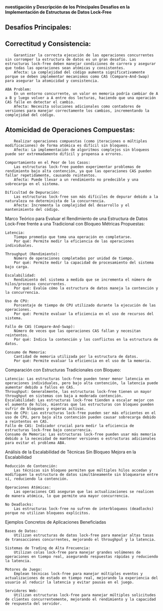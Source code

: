 
#### nvestigación y Descripción de los Principales Desafíos en la Implementación de Estructuras de Datos Lock-Free
## Desafíos Principales:

   ##  Correctitud y Consistencia:
        Garantizar la correcta ejecución de las operaciones concurrentes sin corromper la estructura de datos es un gran desafío. Las estructuras lock-free deben manejar condiciones de carrera y asegurar que todas las operaciones sean atómicas y consistentes.
        Afecta: La complejidad del código aumenta significativamente porque se deben implementar mecanismos como CAS (Compare-And-Swap) para asegurar la atomicidad y consistencia.

    ABA Problem:
        En un entorno concurrente, un valor en memoria podría cambiar de A a B y luego volver a A entre dos lecturas, haciendo que una operación CAS falle en detectar el cambio.
        Afecta: Necesita soluciones adicionales como contadores de versiones para manejar correctamente los cambios, incrementando la complejidad del código.

   ##  Atomicidad de Operaciones Compuestas:
        Realizar operaciones compuestas (como iteraciones o múltiples modificaciones) de forma atómica es difícil sin bloqueos.
        Afecta: La implementación de algoritmos complejos sin bloqueos puede ser extremadamente difícil y propensa a errores.

    Comportamiento en el Peor de los Casos:
        Las estructuras lock-free pueden experimentar problemas de rendimiento bajo alta contención, ya que las operaciones CAS pueden fallar repetidamente, causando reintentos.
        Afecta: Puede llevar a un rendimiento no predecible y una sobrecarga en el sistema.

    Dificultad de Depuración:
        Las estructuras lock-free son más difíciles de depurar debido a la naturaleza no determinista de la concurrencia.
        Afecta: Incrementa la complejidad del desarrollo y el mantenimiento del código.

Marco Teórico para Evaluar el Rendimiento de una Estructura de Datos Lock-Free frente a una Tradicional con Bloqueo
Métricas Propuestas:

    Latencia:
        Tiempo promedio que toma una operación en completarse.
        Por qué: Permite medir la eficiencia de las operaciones individuales.

    Throughput (Rendimiento):
        Número de operaciones completadas por unidad de tiempo.
        Por qué: Permite medir la capacidad de procesamiento del sistema bajo carga.

    Escalabilidad:
        Rendimiento del sistema a medida que se incrementa el número de hilos/procesos concurrentes.
        Por qué: Evalúa cómo la estructura de datos maneja la contención y la concurrencia.

    Uso de CPU:
        Porcentaje de tiempo de CPU utilizado durante la ejecución de las operaciones.
        Por qué: Permite evaluar la eficiencia en el uso de recursos del sistema.

    Fallo de CAS (Compare-And-Swap):
        Número de veces que las operaciones CAS fallan y necesitan reintentos.
        Por qué: Indica la contención y los conflictos en la estructura de datos.

    Consumo de Memoria:
        Cantidad de memoria utilizada por la estructura de datos.
        Por qué: Permite evaluar la eficiencia en el uso de la memoria.

Comparación con Estructuras Tradicionales con Bloqueo:

    Latencia: Las estructuras lock-free pueden tener menor latencia en operaciones individuales, pero bajo alta contención, la latencia puede aumentar debido a fallos en CAS.
    Throughput: Generalmente, las estructuras lock-free tienen un mayor throughput en sistemas con baja a moderada contención.
    Escalabilidad: Las estructuras lock-free tienden a escalar mejor con el aumento de hilos, mientras que las estructuras con bloqueo pueden sufrir de bloqueos y esperas activas.
    Uso de CPU: Las estructuras lock-free pueden ser más eficientes en el uso de CPU, pero bajo alta contención pueden causar sobrecarga debido a reintentos en CAS.
    Fallo de CAS: Indicador crucial para medir la eficiencia de estructuras lock-free bajo concurrencia.
    Consumo de Memoria: Las estructuras lock-free pueden usar más memoria debido a la necesidad de mantener versiones o estructuras adicionales para evitar el problema ABA.

Análisis de la Escalabilidad de Técnicas Sin Bloqueo
Mejora en la Escalabilidad

    Reducción de Contención:
        Las técnicas sin bloqueo permiten que múltiples hilos accedan y modifiquen la estructura de datos simultáneamente sin bloquearse entre sí, reduciendo la contención.

    Operaciones Atómicas:
        Las operaciones CAS aseguran que las actualizaciones se realicen de manera atómica, lo que permite una mayor concurrencia.

    No Deadlocks:
        Las estructuras lock-free no sufren de interbloqueos (deadlocks) porque no utilizan bloqueos explícitos.

Ejemplos Concretos de Aplicaciones Beneficiadas

    Bases de Datos:
        Utilizan estructuras de datos lock-free para manejar altas tasas de transacciones concurrentes, mejorando el throughput y la latencia.

    Sistemas de Trading de Alta Frecuencia:
        Utilizan colas lock-free para manejar grandes volúmenes de operaciones en tiempo real, asegurando respuestas rápidas y reduciendo la latencia.

    Motores de Juego:
        Emplean técnicas lock-free para manejar múltiples eventos y actualizaciones de estado en tiempo real, mejorando la experiencia del usuario al reducir la latencia y evitar pausas en el juego.

    Servidores Web:
        Utilizan estructuras lock-free para manejar múltiples solicitudes de clientes concurrentemente, mejorando el rendimiento y la capacidad de respuesta del servidor.
